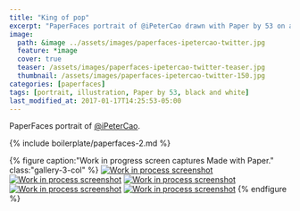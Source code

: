 ```yaml
---
title: "King of pop"
excerpt: "PaperFaces portrait of @iPeterCao drawn with Paper by 53 on an iPad."
image: 
  path: &image ../assets/images/paperfaces-ipetercao-twitter.jpg 
  feature: *image
  cover: true
  teaser: /assets/images/paperfaces-ipetercao-twitter-teaser.jpg
  thumbnail: /assets/images/paperfaces-ipetercao-twitter-150.jpg
categories: [paperfaces]
tags: [portrait, illustration, Paper by 53, black and white]
last_modified_at: 2017-01-17T14:25:53-05:00
---
```


PaperFaces portrait of [@iPeterCao](https://twitter.com/iPeterCao).

{% include boilerplate/paperfaces-2.md %}

{% figure caption:"Work in progress screen captures Made with Paper." class:"gallery-3-col" %}
[![Work in process screenshot](/assets/images/paperfaces-ipetercao-process-1-600.jpg)](/assets/images/paperfaces-ipetercao-process-1-lg.jpg)
[![Work in process screenshot](/assets/images/paperfaces-ipetercao-process-2-600.jpg)](/assets/images/paperfaces-ipetercao-process-2-lg.jpg)
[![Work in process screenshot](/assets/images/paperfaces-ipetercao-process-3-600.jpg)](/assets/images/paperfaces-ipetercao-process-3-lg.jpg)
[![Work in process screenshot](/assets/images/paperfaces-ipetercao-process-4-600.jpg)](/assets/images/paperfaces-ipetercao-process-4-lg.jpg)
[![Work in process screenshot](/assets/images/paperfaces-ipetercao-process-5-600.jpg)](/assets/images/paperfaces-ipetercao-process-5-lg.jpg)
{% endfigure %}
